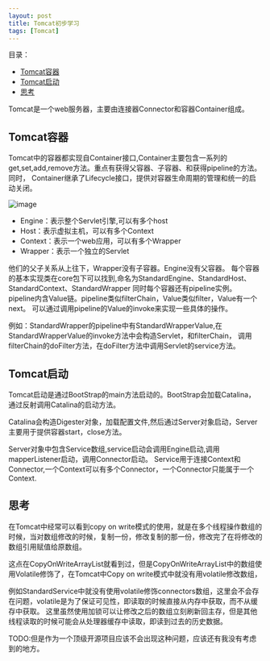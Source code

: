 ```yaml
---
layout: post
title: Tomcat初步学习
tags: [Tomcat]
---
```

目录：
- [Tomcat容器](#tomcat容器)
- [Tomcat启动](#tomcat启动)
- [思考](#思考)

Tomcat是一个web服务器，主要由连接器Connector和容器Container组成。

## Tomcat容器
Tomcat中的容器都实现自Container接口,Container主要包含一系列的get,set,add,remove方法。重点有获得父容器、子容器、和获得pipeline的方法。同时，
Container继承了Lifecycle接口，提供对容器生命周期的管理和统一的启动关闭。

![image](https://ruanwenjun.github.io/images/2019-02-15/container.png)
- Engine：表示整个Servlet引擎,可以有多个host
- Host：表示虚拟主机，可以有多个Context
- Context：表示一个web应用，可以有多个Wrapper
- Wrapper：表示一个独立的Servlet

他们的父子关系从上往下，Wrapper没有子容器。Engine没有父容器。
每个容器的基本实现类在core包下可以找到,命名为StandardEngine、StandardHost、StandardContext、StandardWrapper
同时每个容器还有pipeline实例。pipeline内含Value链。pipeline类似filterChain，Value类似filter，Value有一个next。
可以通过调用pipeline的Value的invoke来实现一些具体的操作。

例如：StandardWrapper的pipeline中有StandardWrapperValue,在StandardWrapperValue的invoke方法中会构造Servlet，和filterChain，
调用filterChain的doFilter方法，在doFilter方法中调用Servlet的service方法。

## Tomcat启动

Tomcat启动是通过BootStrap的main方法启动的。BootStrap会加载Catalina，通过反射调用Catalina的启动方法。

Catalina会构造Digester对象，加载配置文件,然后通过Server对象启动，Server主要用于提供容器start，close方法。

Server对象中包含Service数组,service启动会调用Engine启动,调用mapperListener启动，调用Connector启动。
Service用于连接Context和Connector,一个Context可以有多个Connector，一个Connector只能属于一个Context.

## 思考
在Tomcat中经常可以看到copy on write模式的使用，就是在多个线程操作数组的时候，当对数组修改的时候，复制一份，修改复制的那一份，修改完了在将修改的数组引用赋值给原数组。

这点在CopyOnWriteArrayList就看到过，但是CopyOnWriteArrayList中的数组使用Volatile修饰了，在Tomcat中Copy on write模式中就没有用volatile修改数组，

例如StandardService中就没有使用volatile修饰connectors数组，这里会不会存在问题，volatile是为了保证可见性，即读取的时候直接从内存中获取，而不从缓存中获取。
这里虽然使用加锁可以让修改之后的数组立刻刷新回主存，但是其他线程读取的时候可能会从处理器缓存中读取，即读到过去的历史数据。

TODO:但是作为一个顶级开源项目应该不会出现这种问题，应该还有我没有考虑到的地方。

